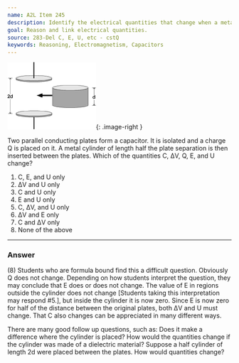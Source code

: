 ```yaml
---
name: A2L Item 245
description: Identify the electrical quantities that change when a metallic cylinder is placed in an isolated capacitor.
goal: Reason and link electrical quantities.
source: 283-Del C, E, U, etc - cstQ
keywords: Reasoning, Electromagnetism, Capacitors
---
```


![Item245_fig1.gif](../images/Item245_fig1.gif){: .image-right } 

Two parallel conducting plates form a capacitor.  It is isolated and a
charge Q is placed on it.  A metal cylinder of length half the plate
separation is then inserted between the plates. Which of the quantities
C, ΔV, Q, E, and U change?

1. C, E, and U only
2. ΔV and U only
3. C and U only
4. E and U only
5. C, ΔV, and U only
6. ΔV and E only
7. C and ΔV only
8. None of the above


<hr/>

### Answer

(8) Students who are formula bound find this a difficult question.
Obviously Q does not change. Depending on how students interpret the
question, they may conclude that E does or does not change. The value of
E in regions outside the cylinder does not change [Students taking this
interpretation may respond #5.], but inside the cylinder it is now zero.
Since E is now zero for half of the distance between the original
plates, both ΔV and U must change. That C also changes can be
appreciated in many different ways.

There are many good follow up questions, such as: Does it make a
difference where the cylinder is placed? How would the quantities change
if the cylinder was made of a dielectric material? Suppose a half
cylinder of length 2d were placed between the plates. How would
quantities change? 
